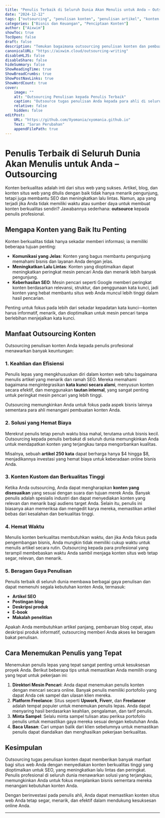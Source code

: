 ```yaml
---
title: "Penulis Terbaik di Seluruh Dunia Akan Menulis untuk Anda – Outsourcing"
date: "2024-12-12"
tags: ["outsourcing", "penulisan konten", "penulisan artikel", "konten situs web", "penulis lepas"]
categories: ["Bisnis dan Keuangan", "Penciptaan Konten"]
author: ["Aixwim"]
showToc: true
TocOpen: false
draft: false
description: "Temukan bagaimana outsourcing penulisan konten dan pembuatan artikel kepada penulis terbaik di seluruh dunia dapat meningkatkan lalu lintas situs web Anda dan memperbaiki peringkat SEO."
canonicalURL: "https://aixwim.cloud/outsourcing-writing"
disableHLJS: false
disableShare: false
hideSummary: false
ShowReadingTime: true
ShowBreadCrumbs: true
ShowPostNavLinks: true
ShowWordCount: true
cover:
    image: ""
    alt: "Outsourcing Penulisan kepada Penulis Terbaik"
    caption: "Outsource tugas penulisan Anda kepada para ahli di seluruh dunia."
    relative: false
    hidden: false
editPost:
    URL: "https://github.com/Xyomania/xyomania.github.io"
    Text: "Saran Perubahan"
    appendFilePath: true
---
```


# Penulis Terbaik di Seluruh Dunia Akan Menulis untuk Anda – Outsourcing

Konten berkualitas adalah inti dari situs web yang sukses. Artikel, blog, dan konten situs web yang ditulis dengan baik tidak hanya menarik pengunjung, tetapi juga membantu SEO dan meningkatkan lalu lintas. Namun, apa yang terjadi jika Anda tidak memiliki waktu atau sumber daya untuk membuat konten berkualitas sendiri? Jawabannya sederhana: **outsource** kepada penulis profesional.

## Mengapa Konten yang Baik Itu Penting

Konten berkualitas tidak hanya sekadar memberi informasi; ia memiliki beberapa tujuan penting:

- **Komunikasi yang Jelas**: Konten yang bagus membantu pengunjung memahami bisnis dan layanan Anda dengan jelas.
- **Meningkatkan Lalu Lintas**: Konten yang dioptimalkan dapat meningkatkan peringkat mesin pencari Anda dan menarik lebih banyak pengunjung.
- **Keberhasilan SEO**: Mesin pencari seperti Google memberi peringkat konten berdasarkan relevansi, struktur, dan penggunaan kata kunci, jadi konten yang hebat membantu situs web Anda muncul lebih tinggi dalam hasil pencarian.

Penting untuk fokus pada lebih dari sekadar kepadatan kata kunci—konten harus informatif, menarik, dan dioptimalkan untuk mesin pencari tanpa berlebihan menjejalkan kata kunci.

## Manfaat Outsourcing Konten

Outsourcing penulisan konten Anda kepada penulis profesional menawarkan banyak keuntungan:

### 1. **Keahlian dan Efisiensi**

Penulis lepas yang mengkhususkan diri dalam konten web tahu bagaimana menulis artikel yang menarik dan ramah SEO. Mereka memahami bagaimana mengintegrasikan **kata kunci secara alami**, menyusun konten secara efektif, dan menggunakan **tautan internal**, yang sangat penting untuk peringkat mesin pencari yang lebih tinggi.

Outsourcing memungkinkan Anda untuk fokus pada aspek bisnis lainnya sementara para ahli menangani pembuatan konten Anda.

### 2. **Solusi yang Hemat Biaya**

Merekrut penulis tetap penuh waktu bisa mahal, terutama untuk bisnis kecil. Outsourcing kepada penulis berbakat di seluruh dunia memungkinkan Anda untuk mendapatkan konten yang terjangkau tanpa mengorbankan kualitas.

Misalnya, sebuah **artikel 250 kata** dapat berharga hanya $4 hingga $8, menjadikannya investasi yang hemat biaya untuk keberadaan online bisnis Anda.

### 3. **Konten Kustom dan Berkualitas Tinggi**

Ketika Anda outsourcing, Anda dapat mengharapkan **konten yang disesuaikan** yang sesuai dengan suara dan tujuan merek Anda. Banyak penulis adalah spesialis industri dan dapat menyediakan konten yang relevan dan menarik bagi audiens target Anda. Selain itu, penulis ini biasanya akan memeriksa dan mengedit karya mereka, memastikan artikel bebas dari kesalahan dan berkualitas tinggi.

### 4. **Hemat Waktu**

Menulis konten berkualitas membutuhkan waktu, dan jika Anda fokus pada pengembangan bisnis, Anda mungkin tidak memiliki cukup waktu untuk menulis artikel secara rutin. Outsourcing kepada para profesional yang terampil membebaskan waktu Anda sambil menjaga konten situs web tetap segar, relevan, dan menarik.

### 5. **Beragam Gaya Penulisan**

Penulis terbaik di seluruh dunia membawa berbagai gaya penulisan dan dapat memenuhi segala kebutuhan konten Anda, termasuk:

- **Artikel SEO**
- **Postingan blog**
- **Deskripsi produk**
- **E-book**
- **Makalah penelitian**

Apakah Anda membutuhkan artikel panjang, pembaruan blog cepat, atau deskripsi produk informatif, outsourcing memberi Anda akses ke beragam bakat penulisan.

## Cara Menemukan Penulis yang Tepat

Menemukan penulis lepas yang tepat sangat penting untuk kesuksesan proyek Anda. Berikut beberapa tips untuk memastikan Anda memilih orang yang tepat untuk pekerjaan ini:

1. **Direktori Mesin Pencari**: Anda dapat menemukan penulis konten dengan mencari secara online. Banyak penulis memiliki portofolio yang dapat Anda cek sampel dan ulasan klien mereka.
2. **Platform Freelance**: Situs seperti **Upwork**, **Fiverr**, dan **Freelancer** adalah tempat populer untuk menemukan penulis lepas. Anda dapat menyaring hasil berdasarkan keahlian, pengalaman, dan tarif penulis.
3. **Minta Sampel**: Selalu minta sampel tulisan atau periksa portofolio penulis untuk memastikan gaya mereka sesuai dengan kebutuhan Anda.
4. **Baca Ulasan**: Cari umpan balik dari klien sebelumnya untuk memastikan penulis dapat diandalkan dan menghasilkan pekerjaan berkualitas.

## Kesimpulan

Outsourcing tugas penulisan konten dapat memberikan banyak manfaat bagi situs web Anda dengan menyediakan konten berkualitas tinggi yang dioptimalkan untuk SEO, yang meningkatkan lalu lintas dan peringkat. Penulis profesional di seluruh dunia menawarkan solusi yang terjangkau, memungkinkan Anda untuk fokus menjalankan bisnis sementara mereka menangani kebutuhan konten Anda.

Dengan berinvestasi pada penulis ahli, Anda dapat memastikan konten situs web Anda tetap segar, menarik, dan efektif dalam mendukung kesuksesan online Anda.

---
